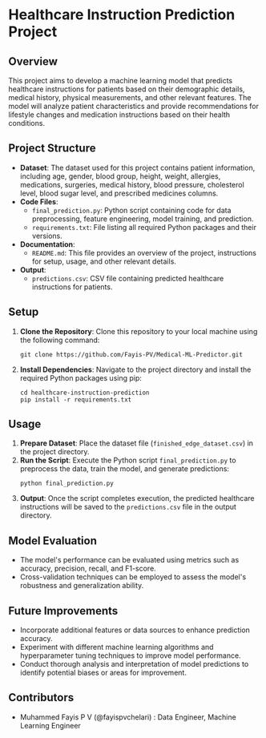 # Healthcare Instruction Prediction Project

## Overview
This project aims to develop a machine learning model that predicts healthcare instructions for patients based on their demographic details, medical history, physical measurements, and other relevant features. The model will analyze patient characteristics and provide recommendations for lifestyle changes and medication instructions based on their health conditions.

## Project Structure
- **Dataset**: The dataset used for this project contains patient information, including age, gender, blood group, height, weight, allergies, medications, surgeries, medical history, blood pressure, cholesterol level, blood sugar level, and prescribed medicines columns.
- **Code Files**:
  - `final_prediction.py`: Python script containing code for data preprocessing, feature engineering, model training, and prediction.
  - `requirements.txt`: File listing all required Python packages and their versions.
- **Documentation**:
  - `README.md`: This file provides an overview of the project, instructions for setup, usage, and other relevant details.
- **Output**:
  - `predictions.csv`: CSV file containing predicted healthcare instructions for patients.

## Setup
1. **Clone the Repository**: Clone this repository to your local machine using the following command:
   ```
   git clone https://github.com/Fayis-PV/Medical-ML-Predictor.git
   ```
2. **Install Dependencies**: Navigate to the project directory and install the required Python packages using pip:
   ```
   cd healthcare-instruction-prediction
   pip install -r requirements.txt
   ```

## Usage
1. **Prepare Dataset**: Place the dataset file (`finished_edge_dataset.csv`) in the project directory.
2. **Run the Script**: Execute the Python script `final_prediction.py` to preprocess the data, train the model, and generate predictions:
   ```
   python final_prediction.py
   ```
3. **Output**: Once the script completes execution, the predicted healthcare instructions will be saved to the `predictions.csv` file in the output directory.

## Model Evaluation
- The model's performance can be evaluated using metrics such as accuracy, precision, recall, and F1-score.
- Cross-validation techniques can be employed to assess the model's robustness and generalization ability.

## Future Improvements
- Incorporate additional features or data sources to enhance prediction accuracy.
- Experiment with different machine learning algorithms and hyperparameter tuning techniques to improve model performance.
- Conduct thorough analysis and interpretation of model predictions to identify potential biases or areas for improvement.

## Contributors
- Muhammed Fayis P V (@fayispvchelari) : Data Engineer, Machine Learning Engineer
